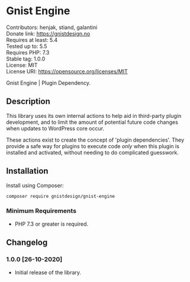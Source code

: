 # Gnist Engine

Contributors: henjak, stiand, galantini  
Donate link: https://gnistdesign.no  
Requires at least: 5.4  
Tested up to: 5.5  
Requires PHP: 7.3  
Stable tag: 1.0.0  
License: MIT  
License URI: https://opensource.org/licenses/MIT  

Gnist Engine | Plugin Dependency.   

## Description

This library uses its own internal actions to help aid in third-party plugin
development, and to limit the amount of potential future code changes when
updates to WordPress core occur.

These actions exist to create the concept of 'plugin dependencies'. They
provide a safe way for plugins to execute code *only* when this plugin is
installed and activated, without needing to do complicated guesswork.

## Installation

Install using Composer:

`composer require gnistdesign/gnist-engine`

### Minimum Requirements

* PHP 7.3 or greater is required.

## Changelog

### 1.0.0 [26-10-2020]

* Initial release of the library.